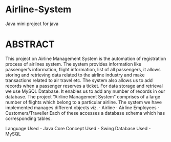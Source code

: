 # Airline-System
Java mini project for java 


# ABSTRACT



This project on Airline Management System is the automation of registration process of airlines system. The system provides information like passenger’s information, flight information, list of all passengers, it allows storing and retrieving data related to the airline industry and make transactions related to air travel etc. The system also allows us to add records when a passenger reserves a ticket. For data storage and retrieval we use MySQL Database. It enables us to add any number of records in our database. The project “Airline Management System” comprises of a large number of flights which belong to a particular airline. The system we have implemented manages different objects viz.
·       Airline
·       Airline Employees
·       Customers/Traveller
Each of these accesses a database schema which has corresponding tables.


Language Used -  Java Core 
Concept Used - Swing
Database Used - MySQL
